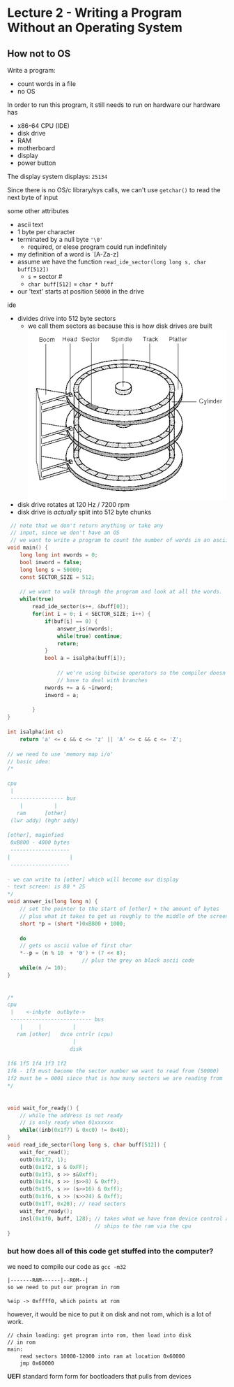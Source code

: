 # Lecture 2 - Writing a Program Without an Operating System
## How not to OS

Write a program: <br>
- count words in a file
- no OS

In order to run this program, it still needs to run on hardware
our hardware has
- x86-64 CPU (IDE)
- disk drive
- RAM
- motherboard
- display
- power button 

The display system displays: `25134`

Since there is no OS/c library/sys calls, we can't use `getchar()` to read the
next byte of input 

some other attributes
- ascii text
- 1 byte per character 
- terminated by a null byte `'\0'`
    - required, or elese program could run indefinitely
- my definition of a word is `[A-Za-z]
- assume we have the function `read_ide_sector(long long s, char buff[512])`
    - `s` = sector #
    - `char buff[512]` = `char * buff`
- our 'text' starts at position `50000` in the drive

ide 
- divides drive into 512 byte sectors
    - we call them sectors as because this is how disk drives are built
    ![](imgs/harddisk.gif)
- disk drive rotates at 120 Hz / 7200 rpm
- disk drive is *actually* split into 512 byte chunks

```c
 // note that we don't return anything or take any 
 // input, since we don't have an OS
 // we want to write a program to count the number of words in an ascii file
void main() { 
    long long int nwords = 0;
    bool inword = false;
    long long s = 50000;
    const SECTOR_SIZE = 512;

    // we want to walk through the program and look at all the words.
    while(true)
        read_ide_sector(s++, &buff[0]);
        for(int i = 0; i < SECTOR_SIZE; i++) {
            if(buf[i] == 0) {
                answer_is(nwords);
                while(true) continue;
                return;
            }
            bool a = isalpha(buff[i]);

                // we're using bitwise operators so the compiler doesn't
                // have to deal with branches 
            nwords += a & ~inword;
            inword = a;

        }
}

int isalpha(int c) 
    return 'a' <= c && c <= 'z' || 'A' <= c && c <= 'Z'; 

// we need to use 'memory map i/o'
// basic idea:
/*

cpu
 |
 ----------------- bus
    |          |  
   ram      [other]
 (lwr addy) (hghr addy)

[other], maginfied
 0xB800 - 4000 bytes
 -------------------
|                   |
 -------------------

- we can write to [other] which will become our display
- text screen: is 80 * 25 
*/
void answer_is(long long n) {
    // set the pointer to the start of [other] + the amount of bytes 
    // plus what it takes to get us roughly to the middle of the screen
    short *p = (short *)0xB800 + 1000;
    
    do
    // gets us ascii value of first char
    *--p = (n % 10  + '0') + (7 << 8);
                        // plus the grey on black ascii code
    while(n /= 10); 
}


/*
cpu
 |    <-inbyte  outbyte->
 -------------------------- bus
    |     |          |   
   ram [other]   dvce cntrlr (cpu)
                     | 
                    disk

1f6 1f5 1f4 1f3 1f2
1f6 - 1f3 must become the sector number we want to read from (50000)
1f2 must be = 0001 since that is how many sectors we are reading from
*/


void wait_for_ready() {
    // while the address is not ready
    // is only ready when 01xxxxxx
    while((inb(0x1f7) & 0xc0) != 0x40);
}
void read_ide_sector(long long s, char buff[512]) {
    wait_for_read();
    outb(0x1f2, 1);
    outb(0x1f2, s & 0xFF);
    outb(0x1f3, s >> s&0xff);
    outb(0x1f4, s >> (s>>8) & 0xff);
    outb(0x1f5, s >> (s>>16) & 0xff);
    outb(0x1f6, s >> (s>>24) & 0xff);
    outb(0x1f7, 0x20); // read sectors
    wait_for_ready();
    insl(0x1f0, buff, 128); // takes what we have from device control and 
                            // ships to the ram via the cpu 
}

```

### but how does all of this code get stuffed into the computer?
we need to compile our code as `gcc -m32`

``` 
|-------RAM------|--ROM--|
so we need to put our program in rom 

%eip -> 0xffff0, which points at rom
```
however, it would be nice to put it on disk and not rom, which is a lot
of work. 
```
// chain loading: get program into rom, then load into disk
// in rom
main:
    read sectors 10000-12000 into ram at location 0x60000
    jmp 0x60000
```
**UEFI**
standard form form for bootloaders that pulls from devices

